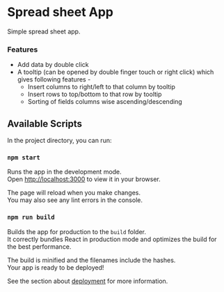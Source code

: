 # Spread sheet App

Simple spread sheet app.

### Features
- Add data by double click
- A tooltip (can be opened by double finger touch or right click) which gives following features -
    - Insert columns to right/left to that column by tooltip
    - Insert rows to top/bottom to that row by tooltip
    - Sorting of fields columns wise ascending/descending

## Available Scripts

In the project directory, you can run:

### `npm start`

Runs the app in the development mode.\
Open [http://localhost:3000](http://localhost:3000) to view it in your browser.

The page will reload when you make changes.\
You may also see any lint errors in the console.

### `npm run build`

Builds the app for production to the `build` folder.\
It correctly bundles React in production mode and optimizes the build for the best performance.

The build is minified and the filenames include the hashes.\
Your app is ready to be deployed!

See the section about [deployment](https://facebook.github.io/create-react-app/docs/deployment) for more information.
